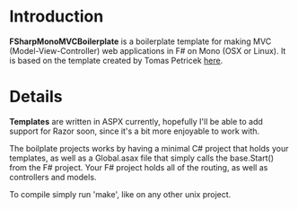 # Introduction
**FSharpMonoMVCBoilerplate** is a boilerplate template for making MVC (Model-View-Controller) web applications in F# on Mono (OSX or Linux). It is based on the template created by Tomas Petricek [here](http://cs.hubfs.net/blogs/tomasp/archive/2010/05/09/14050.aspx).

# Details
**Templates** are written in ASPX currently, hopefully I'll be able to add support for Razor soon, since it's a bit more enjoyable to work with.

The boilplate projects works by having a minimal C# project that holds your templates, as well as a Global.asax file that simply calls the base.Start() from the F# project.  Your F# project holds all of the routing, as well as controllers and models.

To compile simply run 'make', like on any other unix project.
